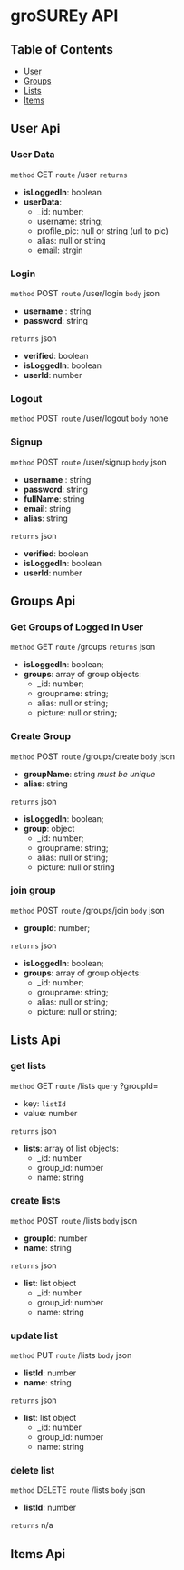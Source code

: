 # **groSUREy API**

## Table of Contents

- [User](#user-api)
- [Groups](#groups-api)
- [Lists](#lists-api)
- [Items](#items-api)

## User Api

### User Data

`method` GET
`route` /user
`returns`

- **isLoggedIn**: boolean
- **userData**:
  - \_id: number;
  - username: string;
  - profile_pic: null or string (url to pic)
  - alias: null or string
  - email: strgin

### Login

`method` POST
`route` /user/login
`body` json

- **username** : string
- **password**: string

`returns` json

- **verified**: boolean
- **isLoggedIn**: boolean
- **userId**: number

### Logout

`method` POST
`route` /user/logout
`body` none

### Signup

`method` POST
`route` /user/signup
`body` json

- **username** : string
- **password**: string
- **fullName**: string
- **email**: string
- **alias**: string

`returns` json

- **verified**: boolean
- **isLoggedIn**: boolean
- **userId**: number

## Groups Api

### Get Groups of Logged In User

`method` GET
`route` /groups
`returns` json

- **isLoggedIn**: boolean;
- **groups**: array of group objects:
  - \_id: number;
  - groupname: string;
  - alias: null or string;
  - picture: null or string;

### Create Group

`method` POST
`route` /groups/create
`body` json

- **groupName**: string _must be unique_
- **alias**: string

`returns` json

- **isLoggedIn**: boolean;
- **group**: object
  - \_id: number;
  - groupname: string;
  - alias: null or string;
  - picture: null or string

### join group

`method` POST
`route` /groups/join
`body` json

- **groupId**: number;

`returns` json

- **isLoggedIn**: boolean;
- **groups**: array of group objects:
  - \_id: number;
  - groupname: string;
  - alias: null or string;
  - picture: null or string;

## Lists Api

### get lists

`method` GET
`route` /lists
`query` ?groupId=<groupId>

- key: `listId`
- value: number

`returns` json

- **lists**: array of list objects:
  - \_id: number
  - group_id: number
  - name: string

### create lists

`method` POST
`route` /lists
`body` json

- **groupId**: number
- **name**: string

`returns` json

- **list**: list object
  - \_id: number
  - group_id: number
  - name: string

### update list

`method` PUT
`route` /lists
`body` json

- **listId**: number
- **name**: string

`returns` json

- **list**: list object
  - \_id: number
  - group_id: number
  - name: string

### delete list

`method` DELETE
`route` /lists
`body` json

- **listId**: number

`returns` n/a

## Items Api

